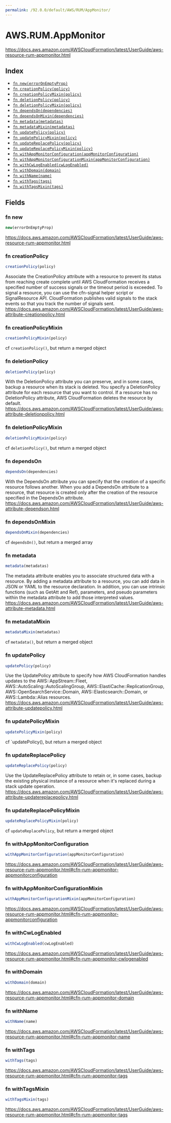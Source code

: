 ```yaml
---
permalink: /92.0.0/default/AWS/RUM/AppMonitor/
---
```


# AWS.RUM.AppMonitor

https://docs.aws.amazon.com/AWSCloudFormation/latest/UserGuide/aws-resource-rum-appmonitor.html

## Index

* [`fn new(errorOnEmptyProp)`](#fn-new)
* [`fn creationPolicy(policy)`](#fn-creationpolicy)
* [`fn creationPolicyMixin(policy)`](#fn-creationpolicymixin)
* [`fn deletionPolicy(policy)`](#fn-deletionpolicy)
* [`fn deletionPolicyMixin(policy)`](#fn-deletionpolicymixin)
* [`fn dependsOn(dependencies)`](#fn-dependson)
* [`fn dependsOnMixin(dependencies)`](#fn-dependsonmixin)
* [`fn metadata(metadatas)`](#fn-metadata)
* [`fn metadataMixin(metadatas)`](#fn-metadatamixin)
* [`fn updatePolicy(policy)`](#fn-updatepolicy)
* [`fn updatePolicyMixin(policy)`](#fn-updatepolicymixin)
* [`fn updateReplacePolicy(policy)`](#fn-updatereplacepolicy)
* [`fn updateReplacePolicyMixin(policy)`](#fn-updatereplacepolicymixin)
* [`fn withAppMonitorConfiguration(appMonitorConfiguration)`](#fn-withappmonitorconfiguration)
* [`fn withAppMonitorConfigurationMixin(appMonitorConfiguration)`](#fn-withappmonitorconfigurationmixin)
* [`fn withCwLogEnabled(cwLogEnabled)`](#fn-withcwlogenabled)
* [`fn withDomain(domain)`](#fn-withdomain)
* [`fn withName(name)`](#fn-withname)
* [`fn withTags(tags)`](#fn-withtags)
* [`fn withTagsMixin(tags)`](#fn-withtagsmixin)

## Fields

### fn new

```ts
new(errorOnEmptyProp)
```

https://docs.aws.amazon.com/AWSCloudFormation/latest/UserGuide/aws-resource-rum-appmonitor.html

### fn creationPolicy

```ts
creationPolicy(policy)
```

Associate the CreationPolicy attribute with a resource to prevent its status from reaching create complete until AWS CloudFormation receives a specified number of success signals or the timeout period is exceeded. To signal a resource, you can use the cfn-signal helper script or SignalResource API. CloudFormation publishes valid signals to the stack events so that you track the number of signals sent. 
https://docs.aws.amazon.com/AWSCloudFormation/latest/UserGuide/aws-attribute-creationpolicy.html

### fn creationPolicyMixin

```ts
creationPolicyMixin(policy)
```

cf `creationPolicy()`, but return a merged object

### fn deletionPolicy

```ts
deletionPolicy(policy)
```

With the DeletionPolicy attribute you can preserve, and in some cases, backup a resource when its stack is deleted. You specify a DeletionPolicy attribute for each resource that you want to control. If a resource has no DeletionPolicy attribute, AWS CloudFormation deletes the resource by default. 
https://docs.aws.amazon.com/AWSCloudFormation/latest/UserGuide/aws-attribute-deletionpolicy.html

### fn deletionPolicyMixin

```ts
deletionPolicyMixin(policy)
```

cf `deletionPolicy()`, but return a merged object

### fn dependsOn

```ts
dependsOn(dependencies)
```

With the DependsOn attribute you can specify that the creation of a specific resource follows another. When you add a DependsOn attribute to a resource, that resource is created only after the creation of the resource specified in the DependsOn attribute. 
https://docs.aws.amazon.com/AWSCloudFormation/latest/UserGuide/aws-attribute-dependson.html

### fn dependsOnMixin

```ts
dependsOnMixin(dependencies)
```

cf `dependsOn()`, but return a merged array

### fn metadata

```ts
metadata(metadatas)
```

The metadata attribute enables you to associate structured data with a resource. By adding a metadata attribute to a resource, you can add data in JSON or YAML to the resource declaration. In addition, you can use intrinsic functions (such as GetAtt and Ref), parameters, and pseudo parameters within the metadata attribute to add those interpreted values. 
https://docs.aws.amazon.com/AWSCloudFormation/latest/UserGuide/aws-attribute-metadata.html

### fn metadataMixin

```ts
metadataMixin(metadatas)
```

cf `metadata()`, but return a merged object

### fn updatePolicy

```ts
updatePolicy(policy)
```

Use the UpdatePolicy attribute to specify how AWS CloudFormation handles updates to the AWS::AppStream::Fleet, AWS::AutoScaling::AutoScalingGroup, AWS::ElastiCache::ReplicationGroup, AWS::OpenSearchService::Domain, AWS::Elasticsearch::Domain, or AWS::Lambda::Alias resources. 
https://docs.aws.amazon.com/AWSCloudFormation/latest/UserGuide/aws-attribute-updatepolicy.html

### fn updatePolicyMixin

```ts
updatePolicyMixin(policy)
```

cf `updatePolicy(), but return a merged object

### fn updateReplacePolicy

```ts
updateReplacePolicy(policy)
```

Use the UpdateReplacePolicy attribute to retain or, in some cases, backup the existing physical instance of a resource when it's replaced during a stack update operation. 
https://docs.aws.amazon.com/AWSCloudFormation/latest/UserGuide/aws-attribute-updatereplacepolicy.html

### fn updateReplacePolicyMixin

```ts
updateReplacePolicyMixin(policy)
```

cf `updateReplacePolicy`, but return a merged object

### fn withAppMonitorConfiguration

```ts
withAppMonitorConfiguration(appMonitorConfiguration)
```

https://docs.aws.amazon.com/AWSCloudFormation/latest/UserGuide/aws-resource-rum-appmonitor.html#cfn-rum-appmonitor-appmonitorconfiguration

### fn withAppMonitorConfigurationMixin

```ts
withAppMonitorConfigurationMixin(appMonitorConfiguration)
```

https://docs.aws.amazon.com/AWSCloudFormation/latest/UserGuide/aws-resource-rum-appmonitor.html#cfn-rum-appmonitor-appmonitorconfiguration

### fn withCwLogEnabled

```ts
withCwLogEnabled(cwLogEnabled)
```

https://docs.aws.amazon.com/AWSCloudFormation/latest/UserGuide/aws-resource-rum-appmonitor.html#cfn-rum-appmonitor-cwlogenabled

### fn withDomain

```ts
withDomain(domain)
```

https://docs.aws.amazon.com/AWSCloudFormation/latest/UserGuide/aws-resource-rum-appmonitor.html#cfn-rum-appmonitor-domain

### fn withName

```ts
withName(name)
```

https://docs.aws.amazon.com/AWSCloudFormation/latest/UserGuide/aws-resource-rum-appmonitor.html#cfn-rum-appmonitor-name

### fn withTags

```ts
withTags(tags)
```

https://docs.aws.amazon.com/AWSCloudFormation/latest/UserGuide/aws-resource-rum-appmonitor.html#cfn-rum-appmonitor-tags

### fn withTagsMixin

```ts
withTagsMixin(tags)
```

https://docs.aws.amazon.com/AWSCloudFormation/latest/UserGuide/aws-resource-rum-appmonitor.html#cfn-rum-appmonitor-tags